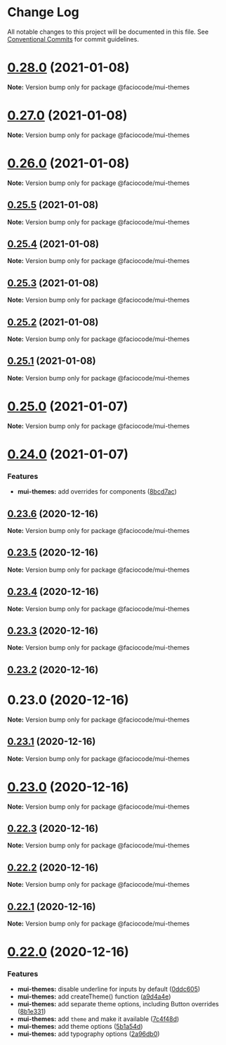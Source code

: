# Change Log

All notable changes to this project will be documented in this file.
See [Conventional Commits](https://conventionalcommits.org) for commit guidelines.

# [0.28.0](https://github.com/FacioCode/design/compare/v0.27.0...v0.28.0) (2021-01-08)

**Note:** Version bump only for package @faciocode/mui-themes





# [0.27.0](https://github.com/FacioCode/design/compare/v0.26.0...v0.27.0) (2021-01-08)

**Note:** Version bump only for package @faciocode/mui-themes





# [0.26.0](https://github.com/FacioCode/design/compare/v0.25.5...v0.26.0) (2021-01-08)

**Note:** Version bump only for package @faciocode/mui-themes





## [0.25.5](https://github.com/FacioCode/design/compare/v0.25.4...v0.25.5) (2021-01-08)

**Note:** Version bump only for package @faciocode/mui-themes





## [0.25.4](https://github.com/FacioCode/design/compare/v0.25.3...v0.25.4) (2021-01-08)

**Note:** Version bump only for package @faciocode/mui-themes





## [0.25.3](https://github.com/FacioCode/design/compare/v0.25.2...v0.25.3) (2021-01-08)

**Note:** Version bump only for package @faciocode/mui-themes





## [0.25.2](https://github.com/FacioCode/design/compare/v0.25.1...v0.25.2) (2021-01-08)

**Note:** Version bump only for package @faciocode/mui-themes





## [0.25.1](https://github.com/FacioCode/design/compare/v0.25.0...v0.25.1) (2021-01-08)

**Note:** Version bump only for package @faciocode/mui-themes





# [0.25.0](https://github.com/FacioCode/design/compare/v0.24.0...v0.25.0) (2021-01-07)

**Note:** Version bump only for package @faciocode/mui-themes





# [0.24.0](https://github.com/FacioCode/design/compare/v0.23.6...v0.24.0) (2021-01-07)


### Features

* **mui-themes:** add overrides for components ([8bcd7ac](https://github.com/FacioCode/design/commit/8bcd7ac34aff1cb91966e9ca5524201d1efce506))





## [0.23.6](https://github.com/FacioCode/design/compare/v0.23.5...v0.23.6) (2020-12-16)

**Note:** Version bump only for package @faciocode/mui-themes





## [0.23.5](https://github.com/FacioCode/design/compare/v0.23.4...v0.23.5) (2020-12-16)

**Note:** Version bump only for package @faciocode/mui-themes





## [0.23.4](https://github.com/FacioCode/design/compare/v0.23.3...v0.23.4) (2020-12-16)

**Note:** Version bump only for package @faciocode/mui-themes





## [0.23.3](https://github.com/FacioCode/design/compare/v0.23.2...v0.23.3) (2020-12-16)

**Note:** Version bump only for package @faciocode/mui-themes





## [0.23.2](https://github.com/FacioCode/design/compare/v0.23.1...v0.23.2) (2020-12-16)



# 0.23.0 (2020-12-16)

**Note:** Version bump only for package @faciocode/mui-themes





## [0.23.1](https://github.com/FacioCode/design/compare/v0.23.0...v0.23.1) (2020-12-16)

**Note:** Version bump only for package @faciocode/mui-themes





# [0.23.0](https://github.com/FacioCode/design/compare/v0.22.3...v0.23.0) (2020-12-16)

**Note:** Version bump only for package @faciocode/mui-themes





## [0.22.3](https://github.com/FacioCode/design/compare/v0.22.2...v0.22.3) (2020-12-16)

**Note:** Version bump only for package @faciocode/mui-themes





## [0.22.2](https://github.com/FacioCode/design/compare/v0.22.1...v0.22.2) (2020-12-16)

**Note:** Version bump only for package @faciocode/mui-themes





## [0.22.1](https://github.com/FacioCode/design/compare/v0.22.0...v0.22.1) (2020-12-16)

**Note:** Version bump only for package @faciocode/mui-themes





# [0.22.0](https://github.com/FacioCode/design/compare/v0.21.0...v0.22.0) (2020-12-16)

### Features

* **mui-themes:** disable underline for inputs by default ([0ddc605](https://github.com/FacioCode/design/commit/0ddc60580dca92d4cb4e1fa043d76af051c3bf8a))
* **mui-themes:** add createTheme() function ([a9d4a4e](https://github.com/FacioCode/design/commit/a9d4a4e344ce4fd91a1fc7159d6a49c33d9ff040))
* **mui-themes:** add separate theme options, including Button overrides ([8b1e331](https://github.com/FacioCode/design/commit/8b1e3313f3f95b65883b3572af99dd708f714980))
* **mui-themes:** add `theme` and make it available ([7c4f48d](https://github.com/FacioCode/design/commit/7c4f48d1c37e45317bb17111a86a8cdf3b80546d))
* **mui-themes:** add theme options ([5b1a54d](https://github.com/FacioCode/design/commit/5b1a54db5399519bba2cf47e95aa64a78b744af2))
* **mui-themes:** add typography options ([2a96db0](https://github.com/FacioCode/design/commit/2a96db01ae157dc9ef4e2d57214b9dcddb8558c6))
